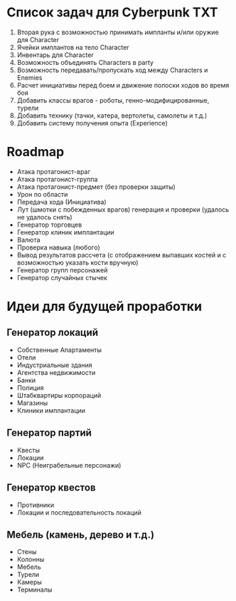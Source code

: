 # Список задач для Cyberpunk TXT

1. Вторая рука с возможностью принимать импланты и/или оружие для Character
2. Ячейки имплантов на тело Character
3. Инвентарь для Character
4. Возможность объединять Characters в party
5. Возможность передавать/пропускать ход между Characters и Enemies
6. Расчет инициативы перед боем и движение полоски ходов во время боя
7. Добавить классы врагов - роботы, генно-модифицированные, турели
8. Добавить технику (тачки, катера, вертолеты, самолеты и т.д.)
9. Добавить систему получения опыта (Experience)

# Roadmap

- Атака протагонист-враг
- Атака протагонист-группа
- Атака протагонист-предмет (без проверки защиты)
- Урон по области
- Передача хода (Инициатива)
- Лут (шмотки с побежденных врагов) генерация и проверки (удалось не удалось снять)
- Генератор торговцев
- Генератор клиник имплантации
- Валюта
- Проверка навыка (любого)
- Вывод результатов рассчета (с отображением выпавших костей и с возможностью указать кости вручную)
- Генератор групп персонажей
- Генератор случайных стычек

# Идеи для будущей проработки

## Генератор локаций
- Собственные Апартаменты
- Отели
- Индустриальные здания
- Агентства недвижимости
- Банки
- Полиция
- Штабквартиры корпораций
- Магазины
- Клиники имплантации

## Генератор партий
- Квесты
- Локации
- NPC (Неиграбельные персонажи)

## Генератор квестов
- Противники
- Локации и последовательность локаций

## Мебель (камень, дерево и т.д.)
- Стены
- Колонны
- Мебель
- Турели
- Камеры
- Терминалы